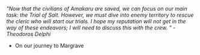 *"Now that the civilians of Amakaru are saved, we can focus on our main task: the Trial of Salt. However, we must dive into enemy territory to rescue the cleric who will start our trials. I hope my reputation will not get in the way of these endeavors; I will need to discuss this with the crew. " -Theodoros Delphi*

- On our journey to Margrave
